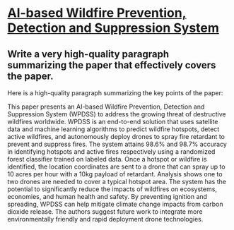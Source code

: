 # [AI-based Wildfire Prevention, Detection and Suppression System](https://arxiv.org/abs/2312.06990)

## Write a very high-quality paragraph summarizing the paper that effectively covers the paper.

 Here is a high-quality paragraph summarizing the key points of the paper:

This paper presents an AI-based Wildfire Prevention, Detection and Suppression System (WPDSS) to address the growing threat of destructive wildfires worldwide. WPDSS is an end-to-end solution that uses satellite data and machine learning algorithms to predict wildfire hotspots, detect active wildfires, and autonomously deploy drones to spray fire retardant to prevent and suppress fires. The system attains 98.6% and 98.7% accuracy in identifying hotspots and active fires respectively using a randomized forest classifier trained on labeled data. Once a hotspot or wildfire is identified, the location coordinates are sent to a drone that can spray up to 10 acres per hour with a 10kg payload of retardant. Analysis shows one to two drones are needed to cover a typical hotspot area. The system has the potential to significantly reduce the impacts of wildfires on ecosystems, economies, and human health and safety. By preventing ignition and spreading, WPDSS can help mitigate climate change impacts from carbon dioxide release. The authors suggest future work to integrate more environmentally friendly and rapid deployment drone technologies.
